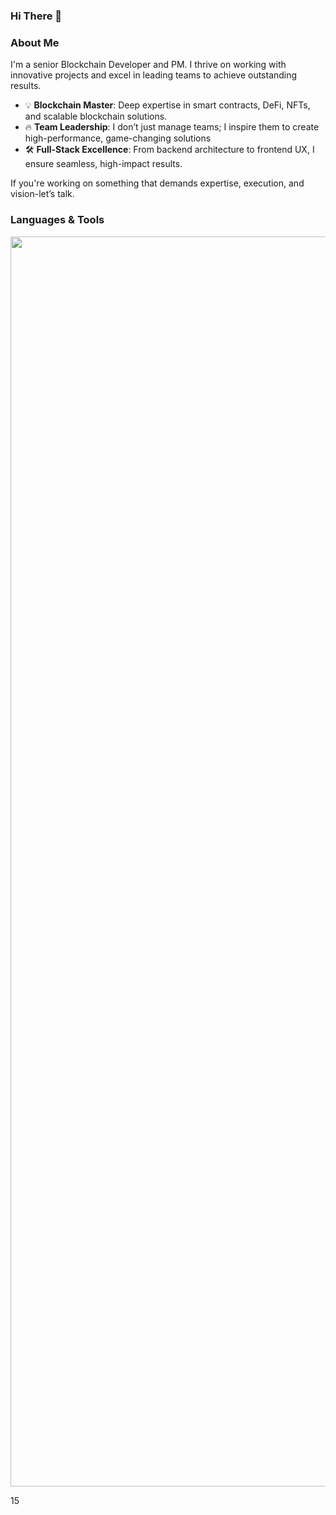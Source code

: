 ### Hi There 👋

### About Me

<div>
  <p>
    I'm a senior Blockchain Developer and PM. I thrive on working with innovative projects and excel in leading teams to achieve outstanding results.
  </p>
  

  <ul>
  <li>💡 <strong>Blockchain Master</strong>: Deep expertise in smart contracts, DeFi, NFTs, and scalable blockchain solutions.</li>
  <li>🔥 <strong>Team Leadership</strong>: I don’t just manage teams; I inspire them to create high-performance, game-changing solutions</li>
  <li>🛠 <strong>Full-Stack Excellence</strong>: From backend architecture to frontend UX, I ensure seamless, high-impact results.  </li>
</ul>
If you're working on something that demands expertise, execution, and vision-let’s talk.
</div>

### Languages & Tools
<p align="center">
  <a href="https://skillicons.dev">
    <img src="https://skillicons.dev/icons?i=c,java,rust,solidity,markdown,go,remix,js,ts,py,react,redux,nextjs,nuxtjs,vue,nodejs,ruby,mongodb,mysql,postgres,docker,ubuntu,aws" width="2000" heihgt="2000"/>
  </a>
</p>
15
